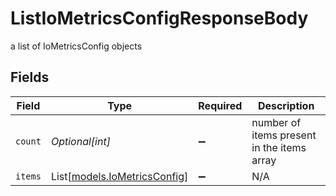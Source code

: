 # ListIoMetricsConfigResponseBody

a list of IoMetricsConfig objects


## Fields

| Field                                                        | Type                                                         | Required                                                     | Description                                                  |
| ------------------------------------------------------------ | ------------------------------------------------------------ | ------------------------------------------------------------ | ------------------------------------------------------------ |
| `count`                                                      | *Optional[int]*                                              | :heavy_minus_sign:                                           | number of items present in the items array                   |
| `items`                                                      | List[[models.IoMetricsConfig](../models/iometricsconfig.md)] | :heavy_minus_sign:                                           | N/A                                                          |
